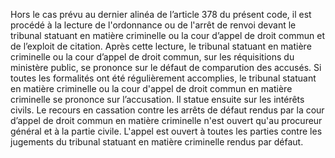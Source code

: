 Hors le cas prévu au dernier alinéa de l’article 378 du présent code, il est procédé à la lecture de l'ordonnance ou de l'arrêt de renvoi devant le tribunal statuant en matière criminelle ou la cour d’appel de droit commun et de l’exploit de citation. Après cette lecture, le tribunal statuant en matière criminelle ou la cour d’appel de droit commun, sur les réquisitions du ministère public, se prononce sur le défaut de comparution des accusés.
Si toutes les formalités ont été régulièrement accomplies, le tribunal statuant en matière criminelle ou la cour d'appel de droit commun en matière criminelle se prononce sur l’accusation. Il statue ensuite sur les intérêts civils.
Le recours en cassation contre les arrêts de défaut rendus par la cour d’appel de droit commun en matière criminelle n'est ouvert qu'au procureur général et à la partie civile. L'appel est ouvert à toutes les parties contre les jugements du tribunal statuant en matière criminelle rendus par défaut.